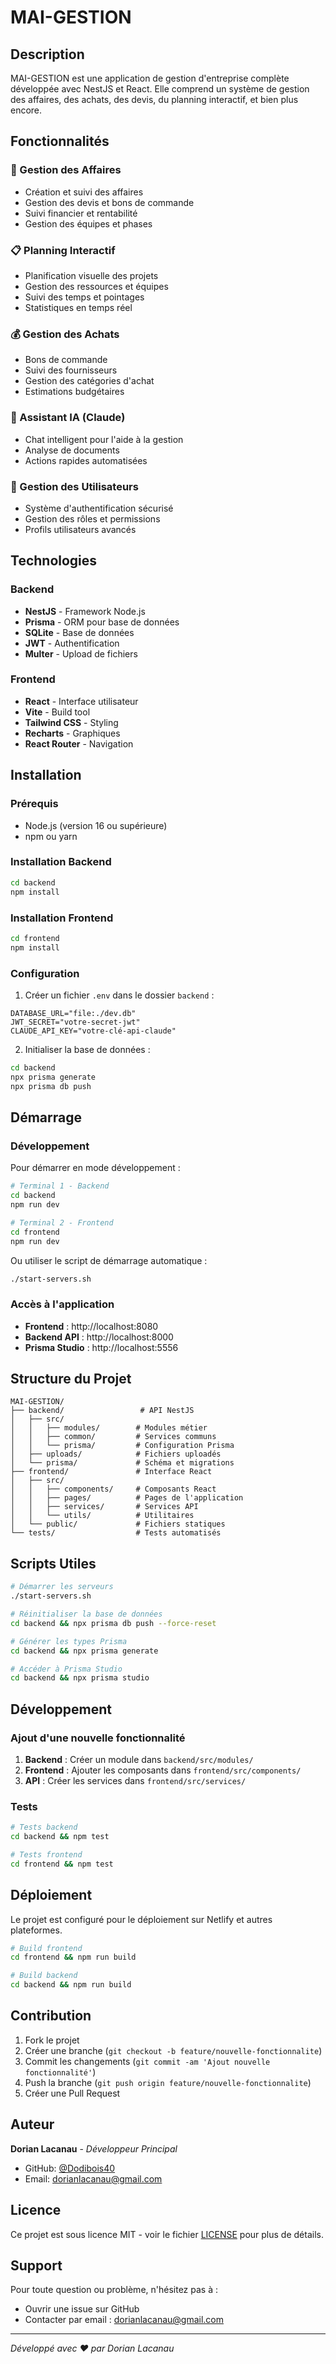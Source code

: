 # MAI-GESTION

## Description

MAI-GESTION est une application de gestion d'entreprise complète développée avec NestJS et React. Elle comprend un système de gestion des affaires, des achats, des devis, du planning interactif, et bien plus encore.

## Fonctionnalités

### 🏢 Gestion des Affaires
- Création et suivi des affaires
- Gestion des devis et bons de commande
- Suivi financier et rentabilité
- Gestion des équipes et phases

### 📋 Planning Interactif
- Planification visuelle des projets
- Gestion des ressources et équipes
- Suivi des temps et pointages
- Statistiques en temps réel

### 💰 Gestion des Achats
- Bons de commande
- Suivi des fournisseurs
- Gestion des catégories d'achat
- Estimations budgétaires

### 🤖 Assistant IA (Claude)
- Chat intelligent pour l'aide à la gestion
- Analyse de documents
- Actions rapides automatisées

### 👥 Gestion des Utilisateurs
- Système d'authentification sécurisé
- Gestion des rôles et permissions
- Profils utilisateurs avancés

## Technologies

### Backend
- **NestJS** - Framework Node.js
- **Prisma** - ORM pour base de données
- **SQLite** - Base de données
- **JWT** - Authentification
- **Multer** - Upload de fichiers

### Frontend
- **React** - Interface utilisateur
- **Vite** - Build tool
- **Tailwind CSS** - Styling
- **Recharts** - Graphiques
- **React Router** - Navigation

## Installation

### Prérequis
- Node.js (version 16 ou supérieure)
- npm ou yarn

### Installation Backend

```bash
cd backend
npm install
```

### Installation Frontend

```bash
cd frontend
npm install
```

### Configuration

1. Créer un fichier `.env` dans le dossier `backend` :

```env
DATABASE_URL="file:./dev.db"
JWT_SECRET="votre-secret-jwt"
CLAUDE_API_KEY="votre-clé-api-claude"
```

2. Initialiser la base de données :

```bash
cd backend
npx prisma generate
npx prisma db push
```

## Démarrage

### Développement

Pour démarrer en mode développement :

```bash
# Terminal 1 - Backend
cd backend
npm run dev

# Terminal 2 - Frontend
cd frontend
npm run dev
```

Ou utiliser le script de démarrage automatique :

```bash
./start-servers.sh
```

### Accès à l'application

- **Frontend** : http://localhost:8080
- **Backend API** : http://localhost:8000
- **Prisma Studio** : http://localhost:5556

## Structure du Projet

```
MAI-GESTION/
├── backend/                 # API NestJS
│   ├── src/
│   │   ├── modules/        # Modules métier
│   │   ├── common/         # Services communs
│   │   └── prisma/         # Configuration Prisma
│   ├── uploads/            # Fichiers uploadés
│   └── prisma/             # Schéma et migrations
├── frontend/               # Interface React
│   ├── src/
│   │   ├── components/     # Composants React
│   │   ├── pages/          # Pages de l'application
│   │   ├── services/       # Services API
│   │   └── utils/          # Utilitaires
│   └── public/             # Fichiers statiques
└── tests/                  # Tests automatisés
```

## Scripts Utiles

```bash
# Démarrer les serveurs
./start-servers.sh

# Réinitialiser la base de données
cd backend && npx prisma db push --force-reset

# Générer les types Prisma
cd backend && npx prisma generate

# Accéder à Prisma Studio
cd backend && npx prisma studio
```

## Développement

### Ajout d'une nouvelle fonctionnalité

1. **Backend** : Créer un module dans `backend/src/modules/`
2. **Frontend** : Ajouter les composants dans `frontend/src/components/`
3. **API** : Créer les services dans `frontend/src/services/`

### Tests

```bash
# Tests backend
cd backend && npm test

# Tests frontend
cd frontend && npm test
```

## Déploiement

Le projet est configuré pour le déploiement sur Netlify et autres plateformes.

```bash
# Build frontend
cd frontend && npm run build

# Build backend
cd backend && npm run build
```

## Contribution

1. Fork le projet
2. Créer une branche (`git checkout -b feature/nouvelle-fonctionnalite`)
3. Commit les changements (`git commit -am 'Ajout nouvelle fonctionnalité'`)
4. Push la branche (`git push origin feature/nouvelle-fonctionnalite`)
5. Créer une Pull Request

## Auteur

**Dorian Lacanau** - *Développeur Principal*
- GitHub: [@Dodibois40](https://github.com/Dodibois40)
- Email: dorianlacanau@gmail.com

## Licence

Ce projet est sous licence MIT - voir le fichier [LICENSE](LICENSE) pour plus de détails.

## Support

Pour toute question ou problème, n'hésitez pas à :
- Ouvrir une issue sur GitHub
- Contacter par email : dorianlacanau@gmail.com

---

*Développé avec ❤️ par Dorian Lacanau*
